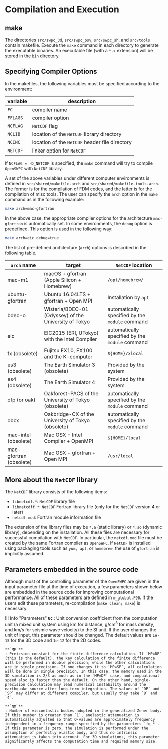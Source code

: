 # Compilation and Execution


## make

The directories `src/swpc_3d`, `src/swpc_psv`, `src/swpc_sh`, and `src/tools` contain makefile. Execute the `make` command in each directory to
generate the executable binaries. An executable file (with a `*.x`
extension) will be stored in the `bin` directory.

## Specifying Compiler Options


In the makefiles, the following variables must be specified according to
the environment:


| variable | description |
| ----- | ------ |
| `FC`  | compiler name |
| `FFLAGS` | compiler option |
| `NCFLAG` | `NetCDF` flag |
| `NCLIB` | location of the  `NetCDF` library directory |
| `NCINC`  | location of the  `NetCDF` header file directory|
| `NETCDF` | linker option for `NetCDF`|

If `NCFLAG = -D_NETCDF` is specified, the `make` command will try to compile `OpenSWPC` with `NetCDF` library.

A set of the above variables under different computer environments is
defined in `src/shared/makefile.arch` and
`src/shared/makefile-tools.arch`. The former is for the compilation of
FDM codes, and the latter is for the compilation of misc tools. The user
can specify the `arch` option in the `make` command as in the following example: 

```bash
make arch=mac-gfortran
```

In the above case, the appropriate compiler options for the architecture `mac-gfortran` is automatically set. In some environments, the `debug` option is predefined. This option is used in the following way: 

```bash
make arch=eic debug=true
```

The list of pre-defined architecture (`arch`) options is described in the following table.

| `arch` name | target  |`NetCDF` location |
| ------------------ | ---------------------------------------- |  ----------------------- |
| mac-m1  | macOS + gfortran (Apple Silicon + Homebrew) | `/opt/homebrew/` |
|  ubuntu-gfortran   | Ubuntu 16.04LTS + gfortran + Open MPI  |  Installation by `apt` |
| bdec-o |Wisteria/BDEC-01 (Odyssey)  of the University of Tokyo  | automatically specified by the `module` command |
|  eic           | EIC2015 (ERI, UTokyo) with the Intel Compiler  | automatically specified by the `module` command |
|  fx   (obsolete)  | Fujitsu FX10, FX100 and the K-computer | `${HOME}/xlocal` |
|  es3  (obsolete)  | The Earth Simulator 3 (obsolete)            |   Provided by the system  |
|  es4   (obsolete)  | The Earth Simulator 4                       |   Provided by the system  |
| ofp (or oak) | Oakforest-PACS of the University of Tokyo (obsolete) | automatically specified by the `module` command |
| obcx | Oakbridge-CX of the University of Tokyo (obsolete) | automatically specified by the `module` command |
|  mac-intel    (obsolete) | Mac OSX + Intel Compiler + OpenMPI  |    `${HOME}/local` |
|  mac-gfortran (obsolete) | Mac OSX + gfortran + Open MPI   |     `/usr/local` |


## More about the `NetCDF` library

The `NetCDF` library consists of the following items:

- `libnetcdf.*`:   `NetCDF` library file
- `libnetcdff.*`:  `NetCDF` Fortran library file (only for the `NetCDF` version 4 or later)
- `netcdf.mod`:    Fortran module information file

The extension of the library files may be `*.a` (static library) or
`*.so` (dynamic library), depending on the installation. All these files
are necessary for successful compilation with `NetCDF`. In particular,
the `netcdf.mod` file must be created by the same Fortran compiler as
`OpenSWPC`. If `NetCDF` is installed using packaging tools such as
`yum, apt`, or `homebrew`, the use of `gfortran` is implicitly assumed.

## Parameters embedded in the source code

Although most of the controlling parameter of the `OpenSWPC` are given in the input parameter file at the time of execution, a few parameters shown below are embedded in the source code for improving computational performance. All of these parameters are defined in `m_global.F90`. If the users edit these parameters, re-compilation (`make clean; make`) is necessary. 


!!! Info "Parameters"
    **`UC`**
    : Unit conversion coefficient from the computation unit (a mixed unit system using km for distance, g/cm$^3$ for mass density, and km/s for seismic wave velocity) to the SI unit. If the user changes the unit of input, this parameter should be changed. The default values are `1e-15` for the 3D code and `1e-12` for the 2D codes. 
    
    **`MP`**
    : Preicsion constant for the finite difference calculation. If `MP=DP` (this is the default), the key calculation of the finite difference will be performed in double precision, while the other calculations are in single precision. If one changes it to `MP=SP`, all calculation will be done in single precision. In this case, the memory used in the 3D simulation is 2/3 as much as in the `MP=DP` case, and compuational speed also is faster than the default. On the other hand, single-precision calculation may lead numerical instability around the earthquake source after long-term integration. The values of `DP` and `SP` may differ at different compiler, but usually they take `8` and `4`. 

    **`NM`**
    : Number of viscoelastic bodies adopted in the generalized Zener body. If this number is greater than `1`, anelastic attenuation is automatically adjusted so that Q-values are approximately frequency independent in a frequency range specified by the paramreters `fq_*`. If this parameter is zero, the simulation is performed under the assumption of perfectly elastic body, and thus no intrinsic attenuation is taken into account. For 3D simulations, this parameter significantly affects the computation time and required memory size. 


